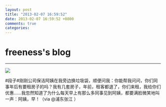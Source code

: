 ```yaml
---
layout: post
title: "2013-02-07 16:59:52"
date: 2013-02-07 16:59:52 +0800
comments: true
categories: 
---
```


# freeness's blog

----------

![](http://okqmqrbgo.bkt.clouddn.com/201302071659521.jpg)

>
\#段子\#刚刚公司保洁阿姨在我旁边换垃圾袋，顺便问我：你能帮我问问，你们同事年后有要租房子的吗？我有几套房子，年前，租客都退了，你们来租，我给你们优惠……我忽然知道了为什么每天早上有那么多同事见到阿姨，都要满脸微笑地叫一声：阿姨，早！（via @浦东张江 ）
